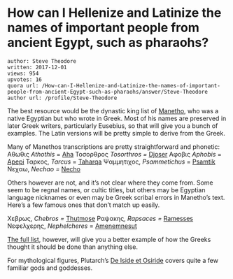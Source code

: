 # How can I Hellenize and Latinize the names of important people from ancient Egypt, such as pharaohs?

	author: Steve Theodore
	written: 2017-12-01
	views: 954
	upvotes: 16
	quora url: /How-can-I-Hellenize-and-Latinize-the-names-of-important-people-from-ancient-Egypt-such-as-pharaohs/answer/Steve-Theodore
	author url: /profile/Steve-Theodore


The best resource would be the dynastic king list of [Manetho](https://pharaoh.se/manetho-king-list), who was a native Egyptian but who wrote in Greek. Most of his names are preserved in later Greek writers, particularly Eusebius, so that will give you a bunch of examples. The Latin versions will be pretty simple to derive from the Greek.

Many of Manethos transcriptions are pretty straightforward and phonetic:
Aθωθις _Athothis_ = [Aha](https://pharaoh.se/pharaoh/Aha)
Toσoρθρoς _Tosorthros =_ [Djoser](https://pharaoh.se/pharaoh/Djoser)
Aφοβις _Aphobis_  = [Apepi](https://pharaoh.se/pharaoh/Apepi)
Ταρκος, _Tarcus_  = [Taharqa](https://pharaoh.se/pharaoh/Taharqa)
Ψαμμητιχος, _Psammetichus_  = [Psamtik](https://pharaoh.se/pharaoh/Psamtik-I)
Νεχαω, _Nechao =_ [Necho](https://pharaoh.se/pharaoh/Necho-II)

Others however are not, and it’s not clear where they come from. Some seem to be regnal names, or cultic titles, but others may be Egyptian language nicknames or even may be Greek scribal errors in Manetho’s text. Here’s a few famous ones that don’t match up easily.

Χεβρως, _Chebros =_ [Thutmose](https://pharaoh.se/pharaoh/Thutmose-II)
Ραψακης, _Rapsaces =_ [Ramesses](https://pharaoh.se/pharaoh/Ramesses-II) 
Νεφελχερης, _Nephelcheres_  = [Amenemnesut](https://pharaoh.se/pharaoh/Amenemnesut)

[The full list](https://pharaoh.se/africanus-king-list), however, will give you a better example of how the Greeks thought it should be done than anything else.

For mythological figures, Plutarch’s [De Iside et Osiride](http://www.perseus.tufts.edu/hopper/text?doc=Perseus%3Atext%3A2008.01.0239) covers quite a few familiar gods and goddesses.

